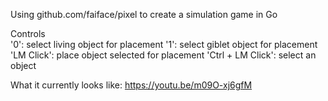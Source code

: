 Using github.com/faiface/pixel to create a simulation game in Go

Controls                        
'0': select living object for placement
'1': select giblet object for placement
'LM Click': place object selected for placement
'Ctrl + LM Click': select an object


What it currently looks like:
https://youtu.be/m09O-xj6gfM
